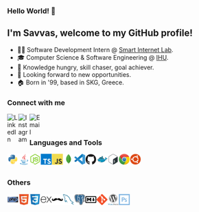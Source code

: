 ### Hello World! 👋

## I'm Savvas, welcome to my GitHub profile!

- 👨‍💻 Software Development Intern @ [Smart Internet Lab](http://www.bristol.ac.uk/engineering/research/smart/).
- 🎓 Computer Science & Software Engineering @ [IHU](https://www.iee.ihu.gr/en/).
- 🎯 Knowledge hungry, skill chaser, goal achiever.
- 🗿 Looking forward to new opportunities.
- 🏠 Born in '99, based in SKG, Greece.

### Connect with me

[<img align="left" title="LinkedIn" width="26px" src="https://cdn.iconscout.com/icon/free/png-256/linkedin-189-721962.png" />](https://www.linkedin.com/in/savvas-mantzouranidis)
[<img align="left" title="Instagram" width="26px" src="https://cdn.iconscout.com/icon/free/png-256/instagram-216-721958.png" />](https://www.instagram.com/savvasmohito)
[<img align="left" title="Email" width="26px" src="https://cdn.iconscout.com/icon/free/png-256/email-2631192-2177204.png" />](mailto:s.mantzouranidis@gmail.com)

<br />
<br />

### Languages and Tools

<img align="left" title="Python" width="26px" style="pointer-events: none" src="https://raw.githubusercontent.com/devicons/devicon/00f02ef57fb7601fd1ddcc2fe6fe670fef3ae3e4/icons/python/python-original.svg" />
<img align="left" title="Java" width="26px" src="https://raw.githubusercontent.com/devicons/devicon/00f02ef57fb7601fd1ddcc2fe6fe670fef3ae3e4/icons/java/java-original.svg" />
<img align="left" title="nodeJS" width="26px" src="https://raw.githubusercontent.com/devicons/devicon/00f02ef57fb7601fd1ddcc2fe6fe670fef3ae3e4/icons/nodejs/nodejs-original.svg" />
<img align="left" title="Typescript" width="26px" src="https://raw.githubusercontent.com/devicons/devicon/00f02ef57fb7601fd1ddcc2fe6fe670fef3ae3e4/icons/typescript/typescript-original.svg" />
<img align="left" title="Javascript" width="26px" src="https://raw.githubusercontent.com/devicons/devicon/00f02ef57fb7601fd1ddcc2fe6fe670fef3ae3e4/icons/javascript/javascript-original.svg" />
<img align="left" title="MongoDB" width="26px" src="https://raw.githubusercontent.com/devicons/devicon/00f02ef57fb7601fd1ddcc2fe6fe670fef3ae3e4/icons/mongodb/mongodb-original.svg" />
<img align="left" title="VS Code" width="26px" src="https://raw.githubusercontent.com/devicons/devicon/00f02ef57fb7601fd1ddcc2fe6fe670fef3ae3e4/icons/vscode/vscode-original.svg" />
<img align="left" title="GitHub" width="26px" src="https://raw.githubusercontent.com/devicons/devicon/00f02ef57fb7601fd1ddcc2fe6fe670fef3ae3e4/icons/github/github-original.svg" />
<img align="left" title="Docker" width="26px" src="https://raw.githubusercontent.com/devicons/devicon/00f02ef57fb7601fd1ddcc2fe6fe670fef3ae3e4/icons/docker/docker-original.svg" />
<img align="left" title="Bash" width="26px" src="https://raw.githubusercontent.com/devicons/devicon/00f02ef57fb7601fd1ddcc2fe6fe670fef3ae3e4/icons/bash/bash-original.svg" />
<img align="left" title="Chrome" width="26px" src="https://raw.githubusercontent.com/devicons/devicon/00f02ef57fb7601fd1ddcc2fe6fe670fef3ae3e4/icons/chrome/chrome-original.svg" />
<img align="left" title="Ubuntu" width="26px" src="https://raw.githubusercontent.com/devicons/devicon/00f02ef57fb7601fd1ddcc2fe6fe670fef3ae3e4/icons/ubuntu/ubuntu-plain.svg" />

<br />
<br />

### Others

<img align="left" title="php" width="26px" src="https://raw.githubusercontent.com/devicons/devicon/00f02ef57fb7601fd1ddcc2fe6fe670fef3ae3e4/icons/php/php-original.svg" />
<img align="left" title="HTML5" width="26px" src="https://raw.githubusercontent.com/devicons/devicon/00f02ef57fb7601fd1ddcc2fe6fe670fef3ae3e4/icons/html5/html5-original.svg" />
<img align="left" title="CSS3" width="26px" src="https://raw.githubusercontent.com/devicons/devicon/00f02ef57fb7601fd1ddcc2fe6fe670fef3ae3e4/icons/css3/css3-original.svg" />
<img align="left" title="Express" width="26px" src="https://raw.githubusercontent.com/devicons/devicon/00f02ef57fb7601fd1ddcc2fe6fe670fef3ae3e4/icons/express/express-original.svg" />
<img align="left" title="Handlebars" width="26px" src="https://raw.githubusercontent.com/devicons/devicon/00f02ef57fb7601fd1ddcc2fe6fe670fef3ae3e4/icons/handlebars/handlebars-original.svg" />
<img align="left" title="MySQL" width="26px" src="https://raw.githubusercontent.com/devicons/devicon/00f02ef57fb7601fd1ddcc2fe6fe670fef3ae3e4/icons/mysql/mysql-original.svg" />
<img align="left" title="PostgreSQL" width="26px" src="https://raw.githubusercontent.com/devicons/devicon/00f02ef57fb7601fd1ddcc2fe6fe670fef3ae3e4/icons/postgresql/postgresql-original.svg" />
<img align="left" title="Markdown" width="26px" src="https://raw.githubusercontent.com/devicons/devicon/00f02ef57fb7601fd1ddcc2fe6fe670fef3ae3e4/icons/markdown/markdown-original.svg" />
<img align="left" title="Git" width="26px" src="https://raw.githubusercontent.com/devicons/devicon/00f02ef57fb7601fd1ddcc2fe6fe670fef3ae3e4/icons/git/git-original.svg" />
<img align="left" title="Wordpress" width="26px" src="https://raw.githubusercontent.com/devicons/devicon/00f02ef57fb7601fd1ddcc2fe6fe670fef3ae3e4/icons/wordpress/wordpress-original.svg" />
<img align="left" title="Photoshop" width="26px" src="https://raw.githubusercontent.com/devicons/devicon/00f02ef57fb7601fd1ddcc2fe6fe670fef3ae3e4/icons/photoshop/photoshop-line.svg" />
<img align="left" title="" width="26px" src="" />